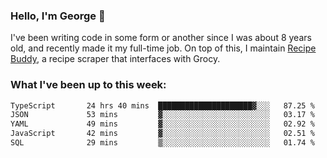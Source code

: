 ### Hello, I'm George 👋

I've been writing code in some form or another since I was about 8 years old, and recently made it my full-time job. On top of this, I maintain [Recipe Buddy](https://github.com/georgegebbett/recipe-buddy), a recipe scraper that interfaces with Grocy.  

<!--
**georgegebbett/georgegebbett** is a ✨ _special_ ✨ repository because its `README.md` (this file) appears on your GitHub profile.

Here are some ideas to get you started:

- 🔭 I’m currently working on ...
- 🌱 I’m currently learning ...
- 👯 I’m looking to collaborate on ...
- 🤔 I’m looking for help with ...
- 💬 Ask me about ...
- 📫 How to reach me: ...
- 😄 Pronouns: ...
- ⚡ Fun fact: ...
-->

### What I've been up to this week:
<!--START_SECTION:waka-->

```txt
TypeScript       24 hrs 40 mins  █████████████████████▓░░░   87.25 %
JSON             53 mins         ▓░░░░░░░░░░░░░░░░░░░░░░░░   03.17 %
YAML             49 mins         ▓░░░░░░░░░░░░░░░░░░░░░░░░   02.92 %
JavaScript       42 mins         ▓░░░░░░░░░░░░░░░░░░░░░░░░   02.51 %
SQL              29 mins         ▒░░░░░░░░░░░░░░░░░░░░░░░░   01.74 %
```

<!--END_SECTION:waka-->
